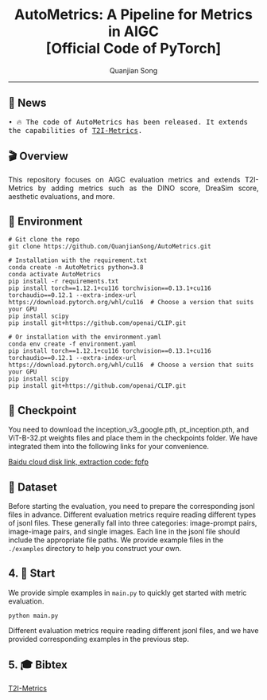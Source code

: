 <div align="center">
<h1>
AutoMetrics: A Pipeline for Metrics in AIGC
<br>
[Official Code of PyTorch]
</h1>

<div>
    <a href='https://github.com/QuanjianSong' target='_blank' style='text-decoration:none'>Quanjian Song</a>
</div>

---

</div>

## 🎉 News
<pre style="white-space: pre-wrap;">
• 🔥 The code of AutoMetrics has been released. It extends the capabilities of <a href="https://github.com/QuanjianSong/T2I-Metrics">T2I-Metrics</a>.
</pre>
  
## 🎬 Overview
<div align="justify">
This repository focuses on AIGC evaluation metrics and extends T2I-Metrics by adding metrics such as the DINO score, DreaSim score, aesthetic evaluations, and more.
</div>


## 🔧 Environment
```
# Git clone the repo
git clone https://github.com/QuanjianSong/AutoMetrics.git

# Installation with the requirement.txt
conda create -n AutoMetrics python=3.8
conda activate AutoMetrics
pip install -r requirements.txt
pip install torch==1.12.1+cu116 torchvision==0.13.1+cu116 torchaudio==0.12.1 --extra-index-url https://download.pytorch.org/whl/cu116  # Choose a version that suits your GPU
pip install scipy
pip install git+https://github.com/openai/CLIP.git

# Or installation with the environment.yaml
conda env create -f environment.yaml
pip install torch==1.12.1+cu116 torchvision==0.13.1+cu116 torchaudio==0.12.1 --extra-index-url https://download.pytorch.org/whl/cu116  # Choose a version that suits your GPU
pip install scipy
pip install git+https://github.com/openai/CLIP.git
```



## 🤗 Checkpoint

You need to download the inception_v3_google.pth, pt_inception.pth, and ViT-B-32.pt weights files and place them in the checkpoints folder. We have integrated them into the following links for your convenience.

[Baidu cloud disk link, extraction code: fpfp](https://pan.baidu.com/s/1nGPq5y2OfCumMQkY6ROKGA?)

## 📖 Dataset
Before starting the evaluation, you need to prepare the corresponding jsonl files in advance. Different evaluation metrics require reading different types of jsonl files. These generally fall into three categories: image-prompt pairs, image-image pairs, and single images. Each line in the jsonl file should include the appropriate file paths. We provide example files in the `./examples` directory to help you construct your own.


## 4. 🚀 Start
We provide simple examples in `main.py` to quickly get started with metric evaluation.
```
python main.py
```

Different evaluation metrics require reading different jsonl files, and we have provided corresponding examples in the previous step.

## 5. 🎓 Bibtex
[T2I-Metrics](https://github.com/QuanjianSong/T2I-Metrics)
